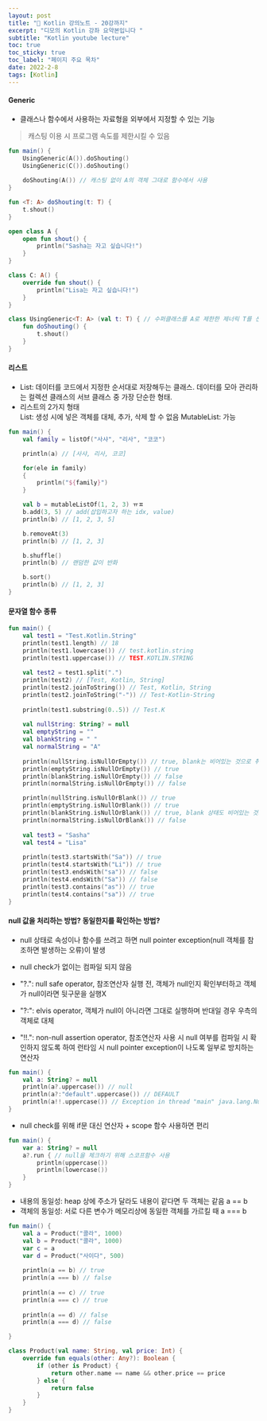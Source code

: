 ```yaml
---
layout: post
title: "📅 Kotlin 강의노트 - 20강까지"
excerpt: "디모의 Kotlin 강좌 요약본입니다 "
subtitle: "Kotlin youtube lecture"
toc: true
toc_sticky: true
toc_label: "페이지 주요 목차"
date: 2022-2-8
tags: [Kotlin]
---
```


#### Generic

- 클래스나 함수에서 사용하는 자료형을 외부에서 지정할 수 있는 기능
> 캐스팅 이용 시 프로그램 속도를 제한시킬 수 있음

```kotlin
fun main() {
    UsingGeneric(A()).doShouting()
    UsingGeneric(C()).doShouting()
    
    doShouting(A()) // 캐스팅 없이 A의 객체 그대로 함수에서 사용
}

fun <T: A> doShouting(t: T) {
    t.shout()
}

open class A {
    open fun shout() {
        println("Sasha는 자고 싶습니다!") 
    }
}

class C: A() {
    override fun shout() {
        println("Lisa는 자고 싶습니다!") 
    }
}

class UsingGeneric<T: A> (val t: T) { // 수퍼클래스를 A로 제한한 제너릭 T를 선언
    fun doShouting() {
        t.shout()
    }
}
```

#### 리스트

- List: 데이터를 코드에서 지정한 순서대로 저장해두는 클래스. 데이터를 모아 관리하는 컬렉션 클래스의 서브 클래스 중 가장 단순한 형태.
- 리스트의 2가지 형태  
  List<out T>: 생성 시에 넣은 객체를 대체, 추가, 삭제 할 수 없음
  MutableList<T>: 가능

```kotlin
fun main() {
	val family = listOf("사샤", "리사", "코코")

	println(a) // [사샤, 리사, 코코]

	for(ele in family)
	{
		println("${family}")
	}

	val b = mutableListOf(1, 2, 3) ㅠㅍ
	b.add(3, 5) // add(삽입하고자 하는 idx, value)
	println(b) // [1, 2, 3, 5]

	b.removeAt(3)
	println(b) // [1, 2, 3]

	b.shuffle()
	println(b) // 랜덤한 값이 반화

	b.sort()
	println(b) // [1, 2, 3]
}
```

#### 문자열 함수 종류

```kotlin
fun main() {
    val test1 = "Test.Kotlin.String"
    println(test1.length) // 18
    println(test1.lowercase()) // test.kotlin.string
    println(test1.uppercase()) // TEST.KOTLIN.STRING
    
    val test2 = test1.split(".")
    println(test2) // [Test, Kotlin, String]
    println(test2.joinToString()) // Test, Kotlin, String
    println(test2.joinToString("-")) // Test-Kotlin-String
    
    println(test1.substring(0..5)) // Test.K
    
    val nullString: String? = null
    val emptyString = ""
    val blankString = " "
    val normalString = "A"
    
    println(nullString.isNullOrEmpty()) // true, blank는 비어있는 것으로 취급X
    println(emptyString.isNullOrEmpty()) // true
    println(blankString.isNullOrEmpty()) // false
    println(normalString.isNullOrEmpty()) // false

    println(nullString.isNullOrBlank()) // true 
    println(emptyString.isNullOrBlank()) // true
    println(blankString.isNullOrBlank()) // true, blank 상태도 비어있는 것으로 취급
    println(normalString.isNullOrBlank()) // false
  
    val test3 = "Sasha"
    val test4 = "Lisa"
    
    println(test3.startsWith("Sa")) // true
    println(test4.startsWith("Li")) // true
    println(test3.endsWith("sa")) // false
    println(test4.endsWith("Sa")) // false
    println(test3.contains("as")) // true 
    println(test4.contains("sa")) // true
}
```

#### null 값을 처리하는 방법? 동일한지를 확인하는 방법?

- null 상태로 속성이나 함수를 쓰려고 하면 null pointer exception(null 객체를 참조하면 발생하는 오류)이 발생
- null check가 없이는 컴파일 되지 않음

- "?.": null safe operator, 참조연산자 실행 전, 객체가 null인지 확인부터하고 객체가 null이라면 뒷구문을 실행X
- "?:": elvis operator, 객체가 null이 아니라면 그대로 실행하며 반대일 경우 우측의 객체로 대체
- "!!.": non-null assertion operator, 참조연산자 사용 시 null 여부를 컴파일 시 확인하지 않도록 하여 런타임 시 null pointer
  exception이 나도록 일부로 방치하는 연산자

```kotlin
fun main() {
    val a: String? = null
    println(a?.uppercase()) // null
    println(a?:"default".uppercase()) // DEFAULT
    println(a!!.uppercase()) // Exception in thread "main" java.lang.NullPointerException
}
```

- null check를 위해 if문 대신 연산자 + scope 함수 사용하면 편리

```kotlin
fun main() {
    var a: String? = null
    a?.run { // null을 체크하기 위해 스코프함수 사용
        println(uppercase())
        println(lowercase())
    }
}
```

- 내용의 동일성: heap 상에 주소가 달라도 내용이 같다면 두 객체는 같음 a == b
- 객체의 동일성: 서로 다른 변수가 메모리상에 동일한 객체를 가르킬 때 a === b

```kotlin
fun main() {
    val a = Product("콜라", 1000)
    val b = Product("콜라", 1000)
    var c = a
	var d = Product("사이다", 500)    
    
    println(a == b) // true
    println(a === b) // false 
    
    println(a == c) // true
    println(a === c) // true
    
    println(a == d) // false
    println(a === d) // false

}

class Product(val name: String, val price: Int) {
    override fun equals(other: Any?): Boolean {
        if (other is Product) {
    		return other.name == name && other.price == price 
        } else {
            return false
        }	
    }
}
```